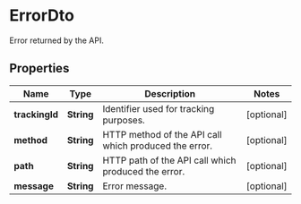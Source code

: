 

# ErrorDto

Error returned by the API.

## Properties

| Name | Type | Description | Notes |
|------------ | ------------- | ------------- | -------------|
|**trackingId** | **String** | Identifier used for tracking purposes. |  [optional] |
|**method** | **String** | HTTP method of the API call which produced the error. |  [optional] |
|**path** | **String** | HTTP path of the API call which produced the error. |  [optional] |
|**message** | **String** | Error message. |  [optional] |



